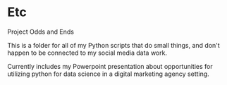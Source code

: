 # Etc
Project Odds and Ends

This is a folder for all of my Python scripts that do small things, and don't happen to be connected to my social media data work. 

Currently includes my Powerpoint presentation about opportunities for utilizing python for data science in a digital marketing agency setting. 
